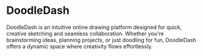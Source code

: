 # DoodleDash
DoodleDash is an intuitive online drawing platform designed for quick, creative sketching and seamless collaboration. Whether you're brainstorming ideas, planning projects, or just doodling for fun, DoodleDash offers a dynamic space where creativity flows effortlessly.
